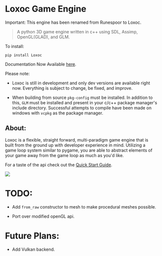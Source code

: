 # Loxoc Game Engine

Important: This engine has been renamed from Runespoor to Loxoc.

> A python 3D game engine written in c++ using SDL, Assimp, OpenGL(GLAD), and GLM.

To install:

```
pip install Loxoc
```

Documentation Now Available [here](https://frewtypebbles.github.io/).

Please note:

 - Loxoc is still in development and only dev versions are available right now.  Everything is subject to change, be fixed, and improve.

 - When building from source `pkg-config` must be installed.  In addition to this, `GLM` must be installed and present in your c/c++ package manager's include directory.  Successful attempts to compile have been made on windows with `vcpkg` as the package manager.

## About:

Loxoc is a flexible, straight forward, multi-paradigm game engine that is built from the ground up with developer experience in mind.  Utilizing a game loop system similar to pygame, you are able to abstract elements of your game away from the game loop as much as you'd like.

For a taste of the api check out the [Quick Start Guide](https://frewtypebbles.github.io/quick_start.html#quick-start-page).

![](https://github.com/FrewtyPebbles/Runespoor-Python3D-Game-Engine/blob/main/tests/test_dev29.gif)

# TODO:

 - Add `from_raw` constructor to mesh to make procedural meshes possible.

 - Port over modified openGL api.

# Future Plans:

 - Add Vulkan backend.
